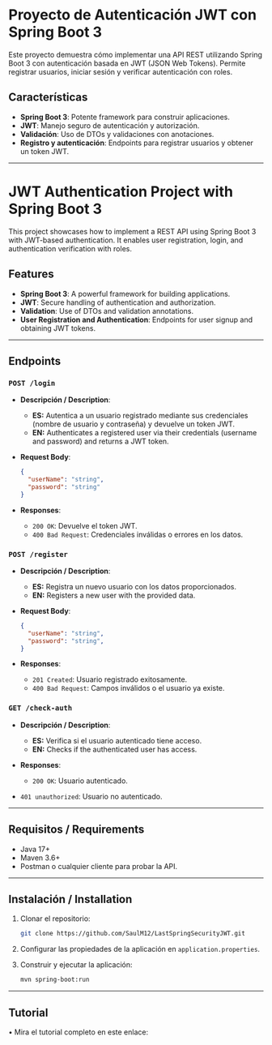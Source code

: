 # Proyecto de Autenticación JWT con Spring Boot 3

Este proyecto demuestra cómo implementar una API REST utilizando Spring Boot 3 con autenticación basada en JWT (JSON Web Tokens). Permite registrar usuarios, iniciar sesión y verificar autenticación con roles.

## Características
- **Spring Boot 3**: Potente framework para construir aplicaciones.
- **JWT**: Manejo seguro de autenticación y autorización.
- **Validación**: Uso de DTOs y validaciones con anotaciones.
- **Registro y autenticación**: Endpoints para registrar usuarios y obtener un token JWT.

---

# JWT Authentication Project with Spring Boot 3

This project showcases how to implement a REST API using Spring Boot 3 with JWT-based authentication. It enables user registration, login, and authentication verification with roles.

## Features
- **Spring Boot 3**: A powerful framework for building applications.
- **JWT**: Secure handling of authentication and authorization.
- **Validation**: Use of DTOs and validation annotations.
- **User Registration and Authentication**: Endpoints for user signup and obtaining JWT tokens.

---

## Endpoints

### `POST /login`
- **Descripción / Description**:
  - **ES:** Autentica a un usuario registrado mediante sus credenciales (nombre de usuario y contraseña) y devuelve un token JWT.
  - **EN:** Authenticates a registered user via their credentials (username and password) and returns a JWT token.

- **Request Body**:
  ```json
  {
    "userName": "string",
    "password": "string"
  }
  ```

- **Responses**:
  - `200 OK`: Devuelve el token JWT.
  - `400 Bad Request`: Credenciales inválidas o errores en los datos.

### `POST /register`
- **Descripción / Description**:
  - **ES:** Registra un nuevo usuario con los datos proporcionados.
  - **EN:** Registers a new user with the provided data.

- **Request Body**:
  ```json
  {
    "userName": "string",
    "password": "string",
  }
  ```

- **Responses**:
  - `201 Created`: Usuario registrado exitosamente.
  - `400 Bad Request`: Campos inválidos o el usuario ya existe.

### `GET /check-auth`
- **Descripción / Description**:
  - **ES:** Verifica si el usuario autenticado tiene acceso.
  - **EN:** Checks if the authenticated user has access.

- **Responses**:
  - `200 OK`: Usuario autenticado.
- `401 unauthorized`: Usuario no autenticado.
---

## Requisitos / Requirements
- Java 17+
- Maven 3.6+
- Postman o cualquier cliente para probar la API.

---

## Instalación / Installation

1. Clonar el repositorio:
   ```bash
   git clone https://github.com/SaulM12/LastSpringSecurityJWT.git
   ```

2. Configurar las propiedades de la aplicación en `application.properties`.

3. Construir y ejecutar la aplicación:
   ```bash
   mvn spring-boot:run
   ```

---

## Tutorial

• Mira el tutorial completo en este enlace: 

